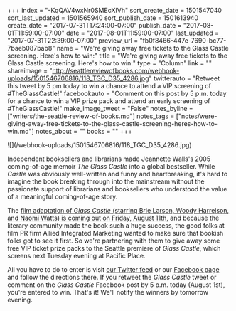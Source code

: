 +++
index = "-KqQAV4wxNr0SMEcXIVh"
sort_create_date = 1501547040
sort_last_updated = 1501565940
sort_publish_date = 1501613940
create_date = "2017-07-31T17:24:00-07:00"
publish_date = "2017-08-01T11:59:00-07:00"
date = "2017-08-01T11:59:00-07:00"
last_updated = "2017-07-31T22:39:00-07:00"
preview_url = "fb0f8466-447e-7690-bc77-7baeb087bab8"
name = "We're giving away free tickets to the Glass Castle screening. Here's how to win:"
title = "We're giving away free tickets to the Glass Castle screening. Here's how to win:"
type = "Column"
link = ""
shareimage = "http://seattlereviewofbooks.com/webhook-uploads/1501546706816/118_TGC_D35_4286.jpg"
twitterauto = "Retweet this tweet by 5 pm today to win a chance to attend a VIP screening of #TheGlassCastle!"
facebookauto = "Comment on this post by 5 p.m. today for a chance to win a VIP prize pack and attend an early screening of #TheGlassCastle!"
make_image_tweet = "False"
notes_byline = ["writers/the-seattle-review-of-books.md"]
notes_tags = ["notes/were-giving-away-free-tickets-to-the-glass-castle-screening-heres-how-to-win.md"]
notes_about = ""
books = ""
+++
<p class="image">![](/webhook-uploads/1501546706816/118_TGC_D35_4286.jpg)</p>

Independent booksellers and librarians made Jeannette Walls's 2005 coming-of-age memoir *The Glass Castle* into a global bestseller. While *Castle* was obviously well-written and funny and heartbreaking, it's hard to imagine the book breaking through into the mainstream without the passionate support of librarians and booksellers who understood the value of a meaningful coming-of-age story.

The [film adaptation of *Glass Castle* (starring Brie Larson, Woody Harrelson, and Naomi Watts) is coming out on Friday, August 11th](http://www.theglasscastle.movie/), and because the literary community made the book such a huge success, the good folks at film PR firm Allied Integrated Marketing wanted to make sure that bookish folks got to see it first. So we're partnering with them to give away some free VIP ticket prize packs to the Seattle premiere of *Glass Castle*, which screens next Tuesday evening at Pacific Place.

All you have to do to enter is visit [our Twitter feed](https://twitter.com/seattlereviewof) or our [Facebook page](https://www.facebook.com/seattlereviewof/) and follow the directions there. If you retweet the *Glass Castle* tweet or comment on the *Glass Castle* Facebook post by 5 p.m. today (August 1st), you're entered to win. That's it! We'll notify the winners by tomorrow evening.